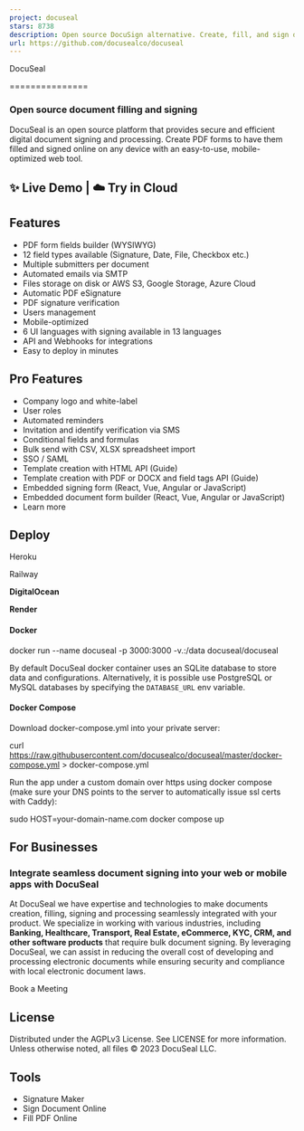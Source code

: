 ```yaml
---
project: docuseal
stars: 8738
description: Open source DocuSign alternative. Create, fill, and sign digital documents ✍️
url: https://github.com/docusealco/docuseal
---
```


  
DocuSeal


===============

### Open source document filling and signing

DocuSeal is an open source platform that provides secure and efficient digital document signing and processing. Create PDF forms to have them filled and signed online on any device with an easy-to-use, mobile-optimized web tool.

✨ Live Demo | ☁️ Try in Cloud
-----------------------------

Features
--------

-   PDF form fields builder (WYSIWYG)
-   12 field types available (Signature, Date, File, Checkbox etc.)
-   Multiple submitters per document
-   Automated emails via SMTP
-   Files storage on disk or AWS S3, Google Storage, Azure Cloud
-   Automatic PDF eSignature
-   PDF signature verification
-   Users management
-   Mobile-optimized
-   6 UI languages with signing available in 13 languages
-   API and Webhooks for integrations
-   Easy to deploy in minutes

Pro Features
------------

-   Company logo and white-label
-   User roles
-   Automated reminders
-   Invitation and identify verification via SMS
-   Conditional fields and formulas
-   Bulk send with CSV, XLSX spreadsheet import
-   SSO / SAML
-   Template creation with HTML API (Guide)
-   Template creation with PDF or DOCX and field tags API (Guide)
-   Embedded signing form (React, Vue, Angular or JavaScript)
-   Embedded document form builder (React, Vue, Angular or JavaScript)
-   Learn more

Deploy
------

Heroku

Railway

**DigitalOcean**

**Render**

#### Docker

docker run --name docuseal -p 3000:3000 -v.:/data docuseal/docuseal

By default DocuSeal docker container uses an SQLite database to store data and configurations. Alternatively, it is possible use PostgreSQL or MySQL databases by specifying the `DATABASE_URL` env variable.

#### Docker Compose

Download docker-compose.yml into your private server:

curl https://raw.githubusercontent.com/docusealco/docuseal/master/docker-compose.yml \> docker-compose.yml

Run the app under a custom domain over https using docker compose (make sure your DNS points to the server to automatically issue ssl certs with Caddy):

sudo HOST=your-domain-name.com docker compose up

For Businesses
--------------

### Integrate seamless document signing into your web or mobile apps with DocuSeal

At DocuSeal we have expertise and technologies to make documents creation, filling, signing and processing seamlessly integrated with your product. We specialize in working with various industries, including **Banking, Healthcare, Transport, Real Estate, eCommerce, KYC, CRM, and other software products** that require bulk document signing. By leveraging DocuSeal, we can assist in reducing the overall cost of developing and processing electronic documents while ensuring security and compliance with local electronic document laws.

Book a Meeting

License
-------

Distributed under the AGPLv3 License. See LICENSE for more information. Unless otherwise noted, all files © 2023 DocuSeal LLC.

Tools
-----

-   Signature Maker
-   Sign Document Online
-   Fill PDF Online
